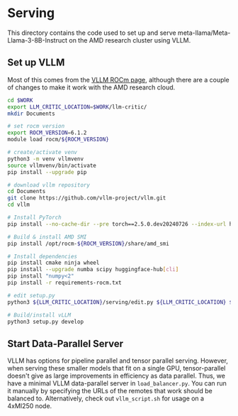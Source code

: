 # Serving

This directory contains the code used to set up and serve meta-llama/Meta-Llama-3-8B-Instruct on the AMD research cluster using VLLM.

## Set up VLLM

Most of this comes from the [VLLM ROCm page](https://docs.vllm.ai/en/latest/getting_started/amd-installation.html), although there are a couple
of changes to make it work with the AMD research cloud.

```sh
cd $WORK
export LLM_CRITIC_LOCATION=$WORK/llm-critic/
mkdir Documents

# set rocm version
export ROCM_VERSION=6.1.2
module load rocm/${ROCM_VERSION}

# create/activate venv
python3 -m venv vllmvenv
source vllmvenv/bin/activate
pip install --upgrade pip

# download vllm repository
cd Documents
git clone https://github.com/vllm-project/vllm.git
cd vllm

# Install PyTorch
pip install --no-cache-dir --pre torch==2.5.0.dev20240726 --index-url https://download.pytorch.org/whl/nightly/rocm6.1

# Build & install AMD SMI
pip install /opt/rocm-${ROCM_VERSION}/share/amd_smi

# Install dependencies
pip install cmake ninja wheel
pip install --upgrade numba scipy huggingface-hub[cli]
pip install "numpy<2"
pip install -r requirements-rocm.txt

# edit setup.py
python3 ${LLM_CRITIC_LOCATION}/serving/edit.py ${LLM_CRITIC_LOCATION} $WORK/Documents/vllm ${ROCM_VERSION}

# Build/install vLLM
python3 setup.py develop
```

## Start Data-Parallel Server

VLLM has options for pipeline parallel and tensor parallel serving. However, when serving these smaller models that fit
on a single GPU, tensor-parallel doesn't give as large improvements in efficiency as data parallel. Thus, we have a
minimal VLLM data-parallel server in `load_balancer.py`. You can run it manually by specifying the URLs of the remotes
that work should be balanced to. Alternatively, check out `vllm_script.sh` for usage on a 4xMI250 node.
